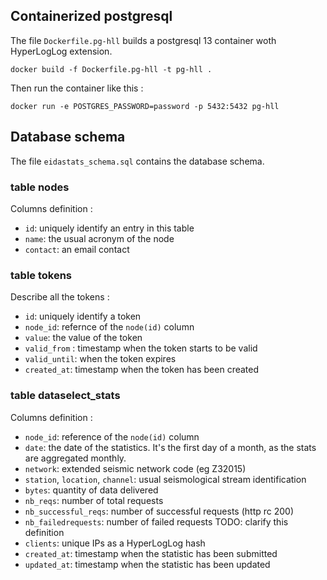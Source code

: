 ## Containerized postgresql

The file `Dockerfile.pg-hll` builds a postgresql 13 container woth HyperLogLog extension.

    docker build -f Dockerfile.pg-hll -t pg-hll .
    
Then run the container like this :

    docker run -e POSTGRES_PASSWORD=password -p 5432:5432 pg-hll 

## Database schema

The file `eidastats_schema.sql` contains the database schema.

### table nodes

Columns definition :

  - `id`: uniquely identify an entry in this table
  - `name`: the usual acronym of the node
  - `contact`: an email contact
  
### table tokens

Describe all the tokens :

  - `id`: uniquely identify a token
  - `node_id`: refernce of the `node(id)` column
  - `value`: the value of the token
  - `valid_from` : timestamp when the token starts to be valid
  - `valid_until`: when the token expires
  - `created_at`: timestamp when the token has been created

### table dataselect_stats

Columns definition :

  - `node_id`: reference of the `node(id)` column
  - `date`: the date of the statistics. It's the first day of a month, as the stats are aggregated monthly.
  - `network`: extended seismic network code (eg Z32015)
  - `station`, `location`, `channel`: usual seismological stream identification 
  - `bytes`: quantity of data delivered
  - `nb_reqs`: number of total requests
  - `nb_successful_reqs`: number of successful requests (http rc 200)
  - `nb_failedrequests`: number of failed requests TODO: clarify this definition
  - `clients`: unique IPs as a HyperLogLog hash
  - `created_at`: timestamp when the statistic has been submitted
  - `updated_at`: timestamp when the statistic has been updated
  
